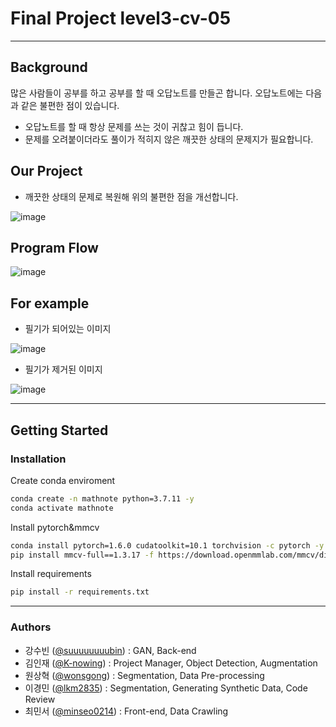# Final Project level3-cv-05
---
## Background

많은 사람들이 공부를 하고 공부를 할 때 오답노트를 만들곤 합니다. 오답노트에는 다음과 같은 불편한 점이 있습니다.

* 오답노트를 할 때 항상 문제를 쓰는 것이 귀찮고 힘이 듭니다.
* 문제를 오려붙이더라도 풀이가 적히지 않은 깨끗한 상태의 문제지가 필요합니다.


## Our Project
* 깨끗한 상태의 문제로 복원해 위의 불편한 점을 개선합니다.

![image](https://user-images.githubusercontent.com/30465912/147094219-7770c186-91b4-495e-87f7-cbfa07cd2022.png)


## Program Flow

![image](https://user-images.githubusercontent.com/30465912/147094541-07f34bdb-3524-4c47-abd2-47ee4f340c36.png)


## For example
* 필기가 되어있는 이미지

![image](https://user-images.githubusercontent.com/30465912/147095166-b8b1d857-04a7-4112-88bf-d469396d188f.png)

* 필기가 제거된 이미지

![image](https://user-images.githubusercontent.com/30465912/147095594-3e270b68-25d1-46ad-9d55-5a54c4379517.png)



---
## Getting Started
### Installation
Create conda enviroment
```bash
conda create -n mathnote python=3.7.11 -y
conda activate mathnote
```

Install pytorch&mmcv
```bash
conda install pytorch=1.6.0 cudatoolkit=10.1 torchvision -c pytorch -y
pip install mmcv-full==1.3.17 -f https://download.openmmlab.com/mmcv/dist/cu101/torch1.6.0/index.html
```

Install requirements
```bash
pip install -r requirements.txt
```

---
### Authors
* 강수빈 ([@suuuuuuuubin](https://github.com/suuuuuuuubin)) : GAN, Back-end
* 김인재 ([@K-nowing](https://github.com/K-nowing)) : Project Manager, Object Detection, Augmentation
* 원상혁 ([@wonsgong](https://github.com/wonsgong)) : Segmentation, Data Pre-processing
* 이경민 ([@lkm2835](https://github.com/lkm2835)) : Segmentation, Generating Synthetic Data, Code Review
* 최민서 ([@minseo0214](https://github.com/minseo0214)) : Front-end, Data Crawling
